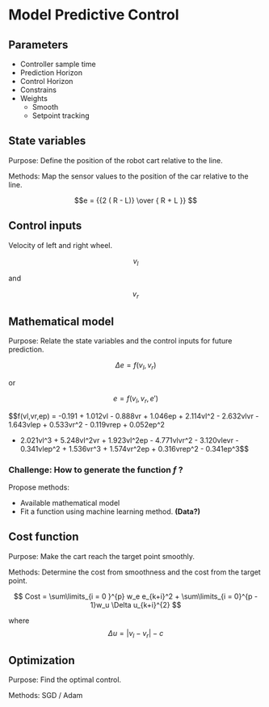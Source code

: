 # Model Predictive Control

## Parameters

- Controller sample time
- Prediction Horizon
- Control Horizon
- Constrains 
- Weights
  - Smooth
  - Setpoint tracking

## State variables 

Purpose: Define the position of the robot cart relative to the line.



Methods: Map the sensor values to the position of the car relative to the line.



$$e = {{2 ( R - L)} \over { R + L }} $$

## Control inputs

Velocity of left and right wheel.



$$v_l $$

and

$$v_r $$

## Mathematical model

Purpose: Relate the state variables and the control inputs for future prediction.



$$ {\Delta}e = f (v_l, v_r) $$


or


$$ e = f (v_l, v_r, e')$$

$$f(vl,vr,ep) = -0.191 + 1.012vl - 0.888vr + 1.046ep + 2.114vl^2 - 2.632vlvr - 1.643vlep + 0.533vr^2 - 0.119vrep + 0.052ep^2
- 2.021vl^3 + 5.248vl^2vr + 1.923vl^2ep - 4.771vlvr^2 - 3.120vlevr - 0.341vlep^2 + 1.536vr^3 + 1.574vr^2ep + 0.316vrep^2 - 0.341ep^3$$



### Challenge: How to generate the function $`f`$ ?

Propose methods:

- Available mathematical model
- Fit a function using machine learning method. **(Data?)**

## Cost function

Purpose: Make the cart reach the target point smoothly.

Methods: Determine the cost from smoothness and the cost from the target point.


$$ Cost = \sum\limits_{i = 0 }^{p} w_e e_{k+i}^2 + \sum\limits_{i = 0}^{p - 1}w_u \Delta u_{k+i}^{2} $$



where $$\Delta u = \left|v_l - v_r\right| - c$$

## Optimization

Purpose: Find the optimal control.

Methods: SGD / Adam
